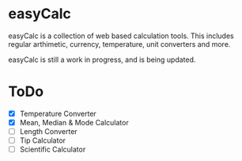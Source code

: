 # easyCalc

easyCalc is a collection of web based calculation tools. This includes regular arthimetic, currency, temperature, unit converters and more.

easyCalc is still a work in progress, and is being updated.


# ToDo
- [x] Temperature Converter
- [x] Mean, Median & Mode Calculator 
- [ ] Length Converter
- [ ] Tip Calculator
- [ ] Scientific Calculator

